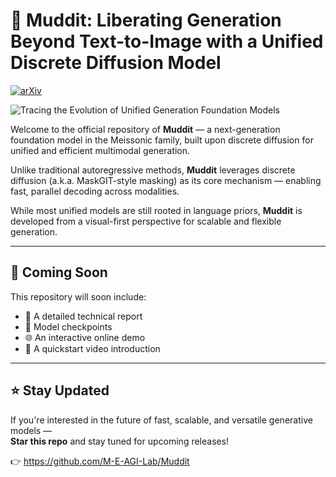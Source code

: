 # 🌌 Muddit: Liberating Generation Beyond Text-to-Image with a Unified Discrete Diffusion Model

[![arXiv](https://img.shields.io/badge/arXiv-2505.23606-b31b1b.svg)](https://arxiv.org/abs/2505.23606)

![Tracing the Evolution of Unified Generation Foundation Models](./Evolution.png)

Welcome to the official repository of **Muddit** — a next-generation foundation model in the Meissonic family, built upon discrete diffusion for unified and efficient multimodal generation.

Unlike traditional autoregressive methods, **Muddit** leverages discrete diffusion (a.k.a. MaskGIT-style masking) as its core mechanism — enabling fast, parallel decoding across modalities.

While most unified models are still rooted in language priors, **Muddit** is developed from a visual-first perspective for scalable and flexible generation.

---

## 🚀 Coming Soon

This repository will soon include:

- 📄 A detailed technical report  
- 🤖 Model checkpoints  
- 🌐 An interactive online demo  
- 🎥 A quickstart video introduction  

---

## ⭐ Stay Updated

If you're interested in the future of fast, scalable, and versatile generative models —  
**Star this repo** and stay tuned for upcoming releases!

👉 https://github.com/M-E-AGI-Lab/Muddit
